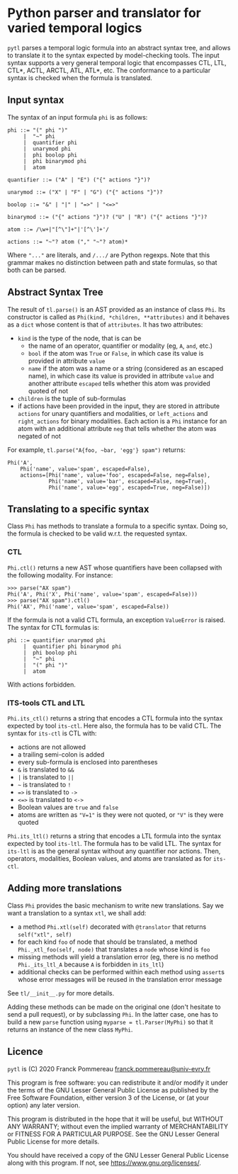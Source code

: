 # Python parser and translator for varied temporal logics

`pytl` parses a temporal logic formula into an abstract syntax tree, and allows to translate it to the syntax expected by model-checking tools. The input syntax supports a very general temporal logic that encompasses CTL, LTL, CTL\*, ACTL, ARCTL, ATL, ATL\*, etc. The conformance to a particular syntax is checked when the formula is translated.

## Input syntax

The syntax of an input formula `phi` is as follows:

    phi ::= "(" phi ")"
         |  "~" phi
         |  quantifier phi
         |  unarymod phi
         |  phi boolop phi
         |  phi binarymod phi
         |  atom

    quantifier ::= ("A" | "E") ("{" actions "}")?
    
    unarymod ::= ("X" | "F" | "G") ("{" actions "}")?
    
    boolop ::= "&" | "|" | "=>" | "<=>"
    
    binarymod ::= ("{" actions "}")? ("U" | "R") ("{" actions "}")?
    
    atom ::= /\w+|"[^\"]+"|'[^\']+'/
    
    actions ::= "~"? atom ("," "~"? atom)*

Where `"..."` are literals, and `/.../` are Python regexps. Note that this grammar makes no distinction between path and state formulas, so that both can be parsed.

## Abstract Syntax Tree

The result of `tl.parse()` is an AST provided as an instance of class `Phi`. Its constructor is called as `Phi(kind, *children, **attributes)` and it behaves as a `dict` whose content is that of `attributes`. It has two attributes:

 - `kind` is the type of the node, that is can be
    - the name of an operator, quantifier or modality (eg, `A`, `and`, etc.)
    - `bool` if the atom was `True` or `False`, in which case its value is provided in attribute `value`
    - `name` if the atom was a name or a string (considered as an escaped name), in which case its value is provided in attribute `value` and another attribute `escaped` tells whether this atom was provided quoted of not
 - `children` is the tuple of sub-formulas
 - if actions have been provided in the input, they are stored in attribute `actions` for unary quantifiers and modalities, or `left_actions` and `right_actions` for binary modalities. Each action is a `Phi` instance for an atom with an additional attribute `neg` that tells whether the atom was negated of not

For example, `tl.parse("A{foo, ~bar, 'egg'} spam")` returns:

    Phi('A',
        Phi('name', value='spam', escaped=False),
        actions=[Phi('name', value='foo', escaped=False, neg=False),
                 Phi('name', value='bar', escaped=False, neg=True),
                 Phi('name', value='egg', escaped=True, neg=False)])

## Translating to a specific syntax

Class `Phi` has methods to translate a formula to a specific syntax. Doing so, the formula is checked to be valid w.r.t. the requested syntax.

### CTL

`Phi.ctl()` returns a new AST whose quantifiers have been collapsed with the following modality. For instance:

    >>> parse("AX spam")
    Phi('A', Phi('X', Phi('name', value='spam', escaped=False)))
    >>> parse("AX spam").ctl()
    Phi('AX', Phi('name', value='spam', escaped=False))

If the formula is not a valid CTL formula, an exception `ValueError` is raised. The syntax for CTL formulas is:

    phi ::= quantifier unarymod phi
         |  quantifier phi binarymod phi
         |  phi boolop phi
         |  "~" phi
         |  "(" phi ")"
         |  atom

With actions forbidden.

### ITS-tools CTL and LTL

`Phi.its_ctl()` returns a string that encodes a CTL formula into the syntax expected by tool `its-ctl`. Here also, the formula has to be valid CTL. The syntax for `its-ctl` is CTL with:

  - actions are not allowed
  - a trailing semi-colon is added
  - every sub-formula is enclosed into parentheses
  - `&` is translated to `&&`
  - `|` is translated to `||`
  - `~` is translated to `!`
  - `=>` is translated to `->`
  - `<=>` is translated to `<->`
  - Boolean values are `true` and `false`
  - atoms are written as `"V=1"` is they were not quoted, or `"V"` is they were quoted

`Phi.its_ltl()` returns a string that encodes a LTL formula into the syntax expected by tool `its-ltl`. The formula has to be valid LTL. The syntax for `its-ltl` is as the general syntax without any quantifier nor actions. Then, operators, modalities, Boolean values, and atoms are translated as for `its-ctl`.

## Adding more translations

Class `Phi` provides the basic mechanism to write new translations. Say we want a translation to a syntax `xtl`, we shall add:

 - a method `Phi.xtl(self)` decorated with `@translator` that returns `self("xtl", self)`
 - for each kind `foo` of node that should be translated, a method `Phi._xtl_foo(self, node)` that translates a `node` whose kind is `foo`
 - missing methods will yield a translation error (eg, there is no method `Phi._its_ltl_A` because `A` is forbidden in `its_ltl`)
 - additional checks can be performed within each method using `assert`s whose error messages will be reused in the translation error message

See `tl/__init__.py` for more details.

Adding these methods can be made on the original one (don't hesitate to send a pull request), or by subclassing `Phi`. In the latter case, one has to build a new `parse` function using `myparse = tl.Parser(MyPhi)` so that it returns an instance of the new class `MyPhi`.

## Licence

`pytl` is (C) 2020 Franck Pommereau <franck.pommereau@univ-evry.fr>

This program is free software: you can redistribute it and/or modify it under the terms of the GNU Lesser General Public License as published by the Free Software Foundation, either version 3 of the License, or (at your option) any later version.

This program is distributed in the hope that it will be useful, but WITHOUT ANY WARRANTY; without even the implied warranty of MERCHANTABILITY or FITNESS FOR A PARTICULAR PURPOSE. See the GNU Lesser General Public License for more details.

You should have received a copy of the GNU Lesser General Public License along with this program. If not, see <https://www.gnu.org/licenses/>.
